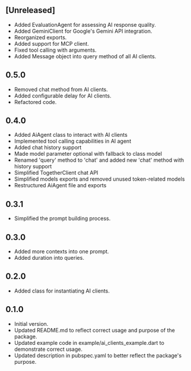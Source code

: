 ## [Unreleased]

- Added EvaluationAgent for assessing AI response quality.
- Added GeminiClient for Google's Gemini API integration.
- Reorganized exports.
- Added support for MCP client.
- Fixed tool calling with arguments.
- Added Message object into query method of all AI clients.

## 0.5.0

- Removed chat method from AI clients.
- Added configurable delay for AI clients.
- Refactored code.

## 0.4.0

- Added AiAgent class to interact with AI clients
- Implemented tool calling capabilities in AI agent
- Added chat history support
- Made model parameter optional with fallback to class model
- Renamed 'query' method to 'chat' and added new 'chat' method with history support
- Simplified TogetherClient chat API
- Simplified models exports and removed unused token-related models
- Restructured AiAgent file and exports

## 0.3.1

- Simplified the prompt building process.
  
## 0.3.0

- Added more contexts into one prompt.
- Added duration into queries.
  
## 0.2.0

- Added class for instantiating AI clients.

## 0.1.0

- Initial version.
- Updated README.md to reflect correct usage and purpose of the package.
- Updated example code in example/ai_clients_example.dart to demonstrate correct usage.
- Updated description in pubspec.yaml to better reflect the package's purpose.
